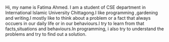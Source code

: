Hi, my name is Fatima Ahmed. I am a student of CSE department in International Islamic University Chittagong.I like programming ,gardening and writing.I mostly like to think about a problem or a fact that always occuers in our daily life or in our behaviours.I try to learn from that facts,situations and behaviours.In programming, i also try to understand the problems and try to find out a solution.
